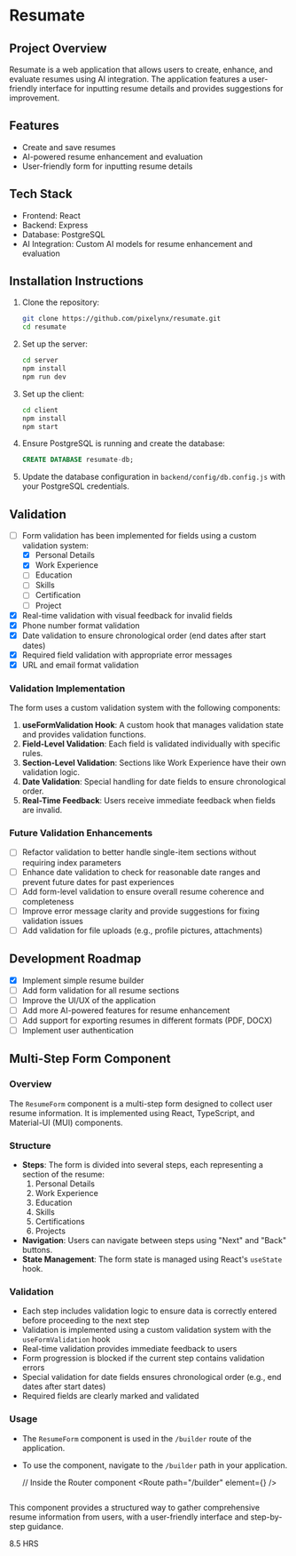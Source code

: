 # Resumate

## Project Overview
Resumate is a web application that allows users to create, enhance, and evaluate resumes using AI integration. The application features a user-friendly interface for inputting resume details and provides suggestions for improvement.

## Features
- Create and save resumes
- AI-powered resume enhancement and evaluation
- User-friendly form for inputting resume details

## Tech Stack
- Frontend: React
- Backend: Express
- Database: PostgreSQL
- AI Integration: Custom AI models for resume enhancement and evaluation

## Installation Instructions
1. Clone the repository:
   ```bash
   git clone https://github.com/pixelynx/resumate.git
   cd resumate
   ```

2. Set up the server:
   ```bash
   cd server
   npm install
   npm run dev
   ```

3. Set up the client:
   ```bash
   cd client
   npm install
   npm start
   ```

4. Ensure PostgreSQL is running and create the database:
   ```sql
   CREATE DATABASE resumate-db;
   ```

5. Update the database configuration in `backend/config/db.config.js` with your PostgreSQL credentials.

## Validation
- [ ] Form validation has been implemented for fields using a custom validation system:
   - [x] Personal Details
   - [x] Work Experience
   - [ ] Education
   - [ ] Skills
   - [ ] Certification
   - [ ] Project
- [x] Real-time validation with visual feedback for invalid fields
- [x] Phone number format validation
- [x] Date validation to ensure chronological order (end dates after start dates)
- [x] Required field validation with appropriate error messages
- [x] URL and email format validation

### Validation Implementation
The form uses a custom validation system with the following components:

1. **useFormValidation Hook**: A custom hook that manages validation state and provides validation functions.
2. **Field-Level Validation**: Each field is validated individually with specific rules.
3. **Section-Level Validation**: Sections like Work Experience have their own validation logic.
4. **Date Validation**: Special handling for date fields to ensure chronological order.
5. **Real-Time Feedback**: Users receive immediate feedback when fields are invalid.

### Future Validation Enhancements
- [ ] Refactor validation to better handle single-item sections without requiring index parameters
- [ ] Enhance date validation to check for reasonable date ranges and prevent future dates for past experiences
- [ ] Add form-level validation to ensure overall resume coherence and completeness
- [ ] Improve error message clarity and provide suggestions for fixing validation issues
- [ ] Add validation for file uploads (e.g., profile pictures, attachments)

## Development Roadmap
- [x] Implement simple resume builder
- [ ] Add form validation for all resume sections
- [ ] Improve the UI/UX of the application
- [ ] Add more AI-powered features for resume enhancement
- [ ] Add support for exporting resumes in different formats (PDF, DOCX)
- [ ] Implement user authentication

## Multi-Step Form Component

### Overview
The `ResumeForm` component is a multi-step form designed to collect user resume information. It is implemented using React, TypeScript, and Material-UI (MUI) components.

### Structure
- **Steps**: The form is divided into several steps, each representing a section of the resume:
  1. Personal Details
  2. Work Experience
  3. Education
  4. Skills
  5. Certifications
  6. Projects
- **Navigation**: Users can navigate between steps using "Next" and "Back" buttons.
- **State Management**: The form state is managed using React's `useState` hook.

### Validation
- Each step includes validation logic to ensure data is correctly entered before proceeding to the next step
- Validation is implemented using a custom validation system with the `useFormValidation` hook
- Real-time validation provides immediate feedback to users
- Form progression is blocked if the current step contains validation errors
- Special validation for date fields ensures chronological order (e.g., end dates after start dates)
- Required fields are clearly marked and validated

### Usage
- The `ResumeForm` component is used in the `/builder` route of the application.
- To use the component, navigate to the `/builder` path in your application.
  
  // Inside the Router component
  <Route path="/builder" element={<ResumeForm />} />
  ```

This component provides a structured way to gather comprehensive resume information from users, with a user-friendly interface and step-by-step guidance.


8.5 HRS 
